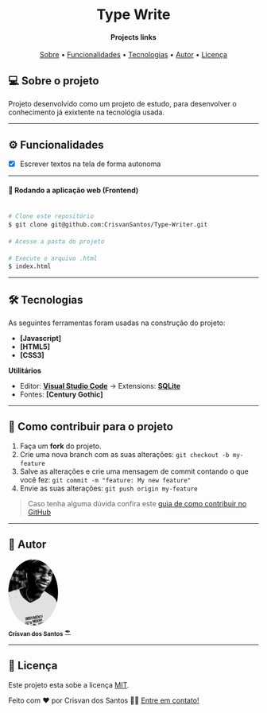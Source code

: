 <h1 align="center">
    Type Write
</h1>

<h4 align="center"> 
	Projects links
</h4>

<p align="center">
 <a href="#-sobre-o-projeto">Sobre</a> •
 <a href="#-funcionalidades">Funcionalidades</a> •
 <a href="#-tecnologias">Tecnologias</a> • 
 <a href="#-autor">Autor</a> • 
 <a href="#user-content--licença">Licença</a>
</p>


## 💻 Sobre o projeto

Projeto desenvolvido como um projeto de estudo, para desenvolver o conhecimento já exixtente na tecnológia usada.

---

## ⚙️ Funcionalidades

- [x] Escrever textos na tela de forma autonoma


---



#### 🧭 Rodando a aplicação web (Frontend)

```bash

# Clone este repositório
$ git clone git@github.com:CrisvanSantos/Type-Writer.git

# Acesse a pasta do projeto

# Execute o arquivo .html
$ index.html
```

---

## 🛠 Tecnologias

As seguintes ferramentas foram usadas na construção do projeto:

-   **[Javascript]**
-   **[HTML5]**
-   **[CSS3]**

**Utilitários**

-   Editor:  **[Visual Studio Code](https://code.visualstudio.com/)**  → Extensions:  **[SQLite](https://marketplace.visualstudio.com/items?itemName=alexcvzz.vscode-sqlite)**
-   Fontes:  **[Century Gothic]**


---

## 💪 Como contribuir para o projeto

1. Faça um **fork** do projeto.
2. Crie uma nova branch com as suas alterações: `git checkout -b my-feature`
3. Salve as alterações e crie uma mensagem de commit contando o que você fez: `git commit -m "feature: My new feature"`
4. Envie as suas alterações: `git push origin my-feature`
> Caso tenha alguma dúvida confira este [guia de como contribuir no GitHub](./CONTRIBUTING.md)

---

## 🦸 Autor

<a href="https://github.com/CrisvanSantos">
 <img style="border-radius: 50%;" src="https://github.com/CrisvanSantos/Type-Writer/blob/main/Vendor/img/IMG.jpg" width="100px;" alt=""/>
 <br />
 <sub><b>Crisvan dos Santos</b></sub></a> <a href="https://github.com/CrisvanSantos" title="CSdesigner">✒</a>
 <br />

---

## 📝 Licença

Este projeto esta sobe a licença [MIT](./LICENSE).

Feito com ❤️ por Crisvan dos Santos 👋🏽 [Entre em contato!](https://www.linkedin.com/in/crisvan-dos-santos-5083a8215/)